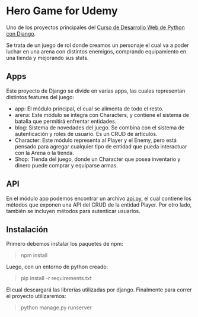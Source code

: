 # Hero Game for Udemy
Uno de los proyectos principales del [Curso de Desarrollo Web de Python con Django](https://www.udemy.com/course/desarrollo-de-sitios-web-con-python-3-con-django/?referralCode=A491B0944C634BFAA48C).

Se trata de un juego de rol donde creamos un personaje el cual va a poder luchar en una arena con distintos enemigos, comprando equipamiento en una tienda y mejorando sus stats.

## Apps
Este proyecto de Django se divide en varias apps, las cuales representan distintos features del juego:
- app: El módulo principal, el cual se alimenta de todo el resto.
- arena: Este módulo se integra con Characters, y contiene el sistema de batalla que permitirá enfrentar entidades.
- blog: Sistema de novedades del juego. Se combina con el sistema de autenticación y roles de usuario. Es un CRUD de artículos.
- Character: Este módulo representa al Player y el Enemy, pero está pensado para agregar cualquier tipo de entidad que pueda interactuar con la Arena o la tienda.
- Shop: Tienda del juego, donde un Character que posea inventario y dinero puede comprar y equiparse armas.

## API
En el módulo app podemos encontrar un archivo [api.py](app/api.py), el cual contiene los métodos que exponen una API del CRUD de la entidad Player.
Por otro lado, también se incluyen métodos para autenticar usuarios.

## Instalación
Primero debemos instalar los paquetes de npm:
> npm install

Luego, con un entorno de python creado:
> pip install -r requirements.txt

El cual descargará las librerías utilizadas por django.
Finalmente para correr el proyecto utilizaremos:
> python manage.py runserver